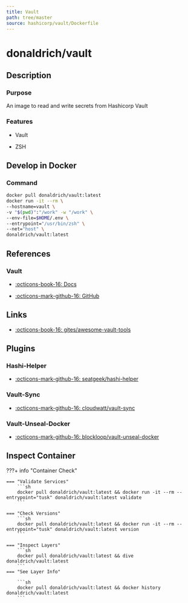 ```yaml
---
title: Vault
path: tree/master
source: hashicorp/vault/Dockerfile
---
```



# donaldrich/vault

## Description

### Purpose

An image to read and write secrets from Hashicorp Vault

### Features

* Vault

* ZSH

## Develop in Docker

### Command

```sh
docker pull donaldrich/vault:latest
docker run -it --rm \
--hostname=vault \
-v "$(pwd)":"/work" -w "/work" \
--env-file=$HOME/.env \
--entrypoint="/usr/bin/zsh" \
--net="host" \
donaldrich/vault:latest
```

## References

### Vault

* [:octicons-book-16: Docs](https://www.vaultproject.io)

* [:octicons-mark-github-16: GitHub](https://github.com/hashicorp/vault)
## Links

* [:octicons-book-16: gites/awesome-vault-tools](https://github.com/gites/awesome-vault-tools)

## Plugins

### Hashi-Helper

* [:octicons-mark-github-16: seatgeek/hashi-helper](https://github.com/seatgeek/hashi-helper)

### Vault-Sync

* [:octicons-mark-github-16: cloudwatt/vault-sync](https://github.com/cloudwatt/vault-sync)

### Vault-Unseal-Docker

* [:octicons-mark-github-16: blockloop/vault-unseal-docker](https://github.com/blockloop/vault-unseal-docker)

## Inspect Container

???+ info "Container Check"

    === "Validate Services"
        ```sh
        docker pull donaldrich/vault:latest && docker run -it --rm --entrypoint="tusk" donaldrich/vault:latest validate
        ```

    === "Check Versions"
        ```sh
        docker pull donaldrich/vault:latest && docker run -it --rm --entrypoint="tusk" donaldrich/vault:latest version
        ```

    === "Inspect Layers"
        ```sh
        docker pull donaldrich/vault:latest && dive donaldrich/vault:latest
        ```
    === "See Layer Info"

        ```sh
        docker pull donaldrich/vault:latest && docker history donaldrich/vault:latest
        ```